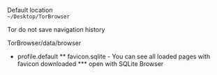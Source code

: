 Default location  
`~/Desktop/TorBrowser` 

Tor do not save navigation history

TorBrowser/data/browser
 * profile.default
  ** favicon.sqlite - You can see all loaded pages with favicon downloaded
  *** open with SQLite Browser

  